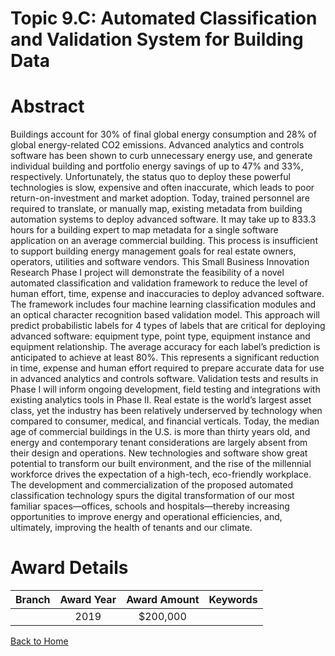 
Topic 9.C: Automated Classification and Validation System for Building Data
===========================================================================

# Abstract


Buildings account for 30% of final global energy consumption and 28% of global energy-related CO2 emissions. Advanced analytics and controls software has been shown to curb unnecessary energy use, and generate individual building and portfolio energy savings of up to 47% and 33%, respectively. Unfortunately, the status quo to deploy these powerful technologies is slow, expensive and often inaccurate, which leads to poor return-on-investment and market adoption. Today, trained personnel are required to translate, or manually map, existing metadata from building automation systems to deploy advanced software. It may take up to 833.3 hours for a building expert to map metadata for a single software application on an average commercial building. This process is insufficient to support building energy management goals for real estate owners, operators, utilities and software vendors. This Small Business Innovation Research Phase I project will demonstrate the feasibility of a novel automated classification and validation framework to reduce the level of human effort, time, expense and inaccuracies to deploy advanced software. The framework includes four machine learning classification modules and an optical character recognition based validation model. This approach will predict probabilistic labels for 4 types of labels that are critical for deploying advanced software: equipment type, point type, equipment instance and equipment relationship. The average accuracy for each label’s prediction is anticipated to achieve at least 80%. This represents a significant reduction in time, expense and human effort required to prepare accurate data for use in advanced analytics and controls software. Validation tests and results in Phase I will inform ongoing development, field testing and integrations with existing analytics tools in Phase II. Real estate is the world’s largest asset class, yet the industry has been relatively underserved by technology when compared to consumer, medical, and financial verticals. Today, the median age of commercial buildings in the U.S. is more than thirty years old, and energy and contemporary tenant considerations are largely absent from their design and operations. New technologies and software show great potential to transform our built environment, and the rise of the millennial workforce drives the expectation of a high-tech, eco-friendly workplace. The development and commercialization of the proposed automated classification technology spurs the digital transformation of our most familiar spaces—offices, schools and hospitals—thereby increasing opportunities to improve energy and operational efficiencies, and, ultimately, improving the health of tenants and our climate.  

# Award Details

|Branch|Award Year|Award Amount|Keywords|
| :---: | :---: | :---: | :---: |
||2019|$200,000||
  
  


[Back to Home](https://github.com/chrischow/dod_sbir_awards/CC/#777)
